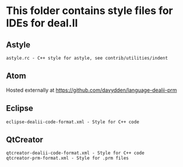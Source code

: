 This folder contains style files for IDEs for deal.II
==============================================================

Astyle
------

    astyle.rc - C++ style for astyle, see contrib/utilities/indent


Atom
----

Hosted externally at https://github.com/davydden/language-dealii-prm


Eclipse
-------

    eclipse-dealii-code-format.xml - Style for C++ code


QtCreator
---------

    qtcreator-dealii-code-format.xml - Style for C++ code
    qtcreator-prm-format.xml - Style for .prm files
